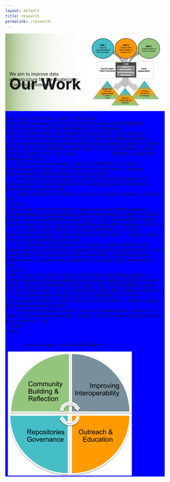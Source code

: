 ```yaml
---
layout: default
title: research
permalink: /research
---
```

<style>

  .toggler {
    display:block;
  }
  h4 {
  color:black;
  }

  .abtext {
    width: 90%;
    margin-left: 5%;
    border: 2px solid black;
  }
  #page {
  display: grid;
 /*    margin-left: 14%;
    margin-right: 7%;
 width: 90%; */
  height: 1100px;
  grid-template-areas:
    "e d d c"
    "e d d c"
    "e d d c"
    "a f g b";
grid-template-rows: 0.1fr 0.1fr 500px 200px;
  grid-template-columns: 1fr calc(100px + 10vw) calc(100px + 10vw) 1fr; 
}

  div.abtext p {
    font-size: 15px;
  }

  .abtext h4 {
    margin-bottom: 0px;
    margin-top: 0px;

    
  }
  #comtext {
    background-color: #93c57e;
    width:100%;
    position:relative;
    top: -250%;
    left: -20%;
  }
  #interoptext {
    background-color: #738995;
    width: 100%;
    position:relative;
    top: -250%;
/*    left: 20%; */


  }

  #repotext {
    background-color: #46bec6;
    width:100%;
    position:relative;
    top: calc(-120% + 18vw);
    left: -8%;
  }

    #outreachtext {
    background-color: #ff9b01;
    position: relative;
    width: 100%;
    top: -50%;
    left: 8%;

  }

      #interoptext strong, #repotext strong, #outreachtext strong, #comtext strong {
     display: none;
   }
  
#a {
  grid-area: a;
 /* background-color: #8ca0ff; */
}

#b {
  grid-area: b;
 /* background-color: #ffa08c; */
}

#c  {
  grid-area: c;
/*  background-color: #ffff64; */
}

#d  {
  grid-area: d;
/*  background-color: #8cffa0; */
  text-align:center;
  align-content:center;
}

#e  {
  grid-area: e;
/*  background-color: #8ca2d0; */
}

#f  {
  grid-area: f;
/*  background-color: #2ca2d0; */
}

#g  {
  grid-area: g;
/*  background-color: rgb(100,100,100); */
}


.begin {
  display:none;
}
  
div.text-block-main {
  display: grid;
  grid-template-rows: auto auto auto;
  margin-right:0px;
  padding-bottom:0px;
  background: #fff;
  }
div.text-block-right {
  margin-right:0px;
  padding-right:0px;
  width:100%;
  padding-left:0px;
  }
#stakes {
  margin-left: 0px;
  margin-right: 0px;
  }
  h3 {
  color: #000;
  }
  
  #aimses {
  /**
   * User input values.
   */
  --grid-layout-gap: 10px;
  --grid-column-count: 3;
  --grid-item--min-width: 220px;

  /**
   * Calculated values.
   */
  --gap-count: calc(var(--grid-column-count) - 1);
  --total-gap-width: calc(var(--gap-count) * var(--grid-layout-gap));
  --grid-item--max-width: calc((100% - var(--total-gap-width)) / var(--grid-column-count));

  display: grid;
  grid-template-columns: repeat(auto-fill, minmax(max(var(--grid-item--min-width), var(--grid-item--max-width)), 1fr));
  grid-gap: var(--grid-layout-gap);
}
  
 @media print, screen and (max-width: 680px) {
     #page {
  display: grid;
    margin-left: 5%;
    margin-right: 5%;
  width: 90%;
  height: 600px;
  grid-template-areas:
    "a a b b"
    "c d d e"
    "c d d e"
    "f f g g";
  grid-template-rows: 0.1fr 0.5fr 0.5fr 0.1fr;
  grid-template-columns: 1fr 1fr 1fr 1fr;
}

    #interoptext strong, #repotext strong, #outreachtext strong, #comtext strong {
     display: inline;
   }

   #interoptext p, #repotext p, #outreachtext p, #comtext p {
     display: none;
   }
  #stakes, #describe {
    width:200px;
     }
  #headingblock {
    justify-content: left;
    justify-items: center;
     }
  #heading-left, #heading-image, #stakes {
    justify-content: left;
    /* justify-items: center; */
    justify-self: center;
   }
  #heading-image {
    padding-top:0px;
   }
  
  #stakes {
  text-align: center;
  display: block;
  margin-left: auto;
  margin-right: auto;
   }
  #heading-left {
  padding-bottom:0px;
  display: block;
  margin-left: auto;
  margin-right: auto;
  }
  }


  
 @media print, screen and (max-width: 490px) {
   
   #interoptext, #repotext, #outreachtext, #comtext {
     display: none;
   }

   #page {
     height: 400px;
     grid-template-rows: 0fr 10fr 10fr 0fr;
     grid-template-columns: 0fr 10fr 10fr 0fr;
   }
 }
</style>




<div class="text-block-main" style="display:grid;grid-template-rows:auto auto;margin:0;padding-left:0;width:100%;" id="block1">
  <div class="text-block-right" style="display:grid;grid-template-columns:repeat(auto-fit, minmax(200px, 1fr));background-image:linear-gradient(to left, #fff, 90%, #97b779);padding:0;" id="headingblock">
    <div class="text-block-right" style="display:grid;grid-template-rows:40px auto;background-color:transparent;padding-left:5%;align-content:center;width:95%;" id="heading-left">
      <h1 style="font-size:calc(20px + 3vw);align-self:start;">Our Work</h1>
      <p style="align-self:start;padding-top:10px;margin-top:3%;" id="describe">We aim to improve data infrastructure for the Quaternary scientific community.</p>
    </div>
    <div class="text-block-right" style="background-color:transparent;padding-left:0;float:right;justify-self:end;max-width:460px; margin-right:5%; margin-left: 5%; width: 90%;" id="heading-image">
      <figure id="stakes">
        <img src="./images/rcn_aims-trans.png" alt="Stakeholders" style="width=100%;">
       <!-- <figcaption>The sets of lead and affiliated data resources involved in this RCN. </figcaption> -->
      </figure>
    </div>
  </div>

  
  <div class="text-block-right" style="display:flex;flex-direction: row;flex-wrap:wrap;background-color:blue;padding:0px;justify-content:space-around;" id="meatblock">

    
    <div class="text-block-right" style="max-width:300px;display:grid;justify-content:space-around;padding-top:17px;margin-right:0px;padding-left:4.5%;padding-right:4.5%;width:91%;grid-template-columns:auto;" id="aimses">
      <div class="text-block-right" style="max-width:500px;padding-left:0px;padding-top:0px;padding-bottom:0px;padding-right:5%; border-bottom: 1px solid #ec970b; border-right: 1px solid #ec970b; margin-left:3%; border-left: 1px solid                #ec970b; width:90%; padding-left:2%;">
        <h3 style="border-bottom: 1px solid #ec970b;"> <a href="{{site.baseurl}}/aim1" style="font-size:1.4em">Aim 1: Improve Interoperability and Reproducibility</a></h3>
        <p style="text-align:center;"> We will develop guidance for interoperability and reproducibility among Quaternary community-curated data resources and
        promote adoption of broader and more equitable metadata standards. </p>
      </div>
      <div class="text-block-right" style="max-width:500px;padding-left:0px;padding-top:0px;padding-bottom:0px;padding-right:5%; border-bottom: 1px solid #ec970b; border-right: 1px solid #ec970b; margin-left:3%; border-left: 1px solid #ec970b; width:90%; padding-left:2%;">
        <h3 style="border-bottom: 1px solid #ec970b;"> <a href="{{site.baseurl}}/aim2" style="font-size:1.4em">Aim 2:  Advance Data Curation and Stewardship</a></h3>
        <p style="text-align:center;">  We will promote better data science and curation practices among disciplinary practitioners, with a particular focus on early-career researchers, and develop and promote best practices and standards for ethical data stewardship. </p>
      </div>
      <div class="text-block-right" style="max-width:500px;padding-left:0px;padding-top:0px;padding-bottom:0px;padding-right:5%; border-bottom: 1px solid #ec970b; border-right: 1px solid #ec970b; margin-left:3%; border-left: 1px solid #ec970b; width:90%; padding-left:2%;">
        <h3 style="border-bottom: 1px solid #ec970b;"> <a href="{{site.baseurl}}/aim3" style="font-size:1.4em">Aim 3: Support Equity and Improve Access</a></h3>
        <p style="text-align:center;"> We will democratize science in a manner that recognizes broader concepts of data ownership and ethical data curation. </p>
      </div>
    </div>


<!-- max-width:calc(200px + 35vw);-->
    <div id="page" style="width:800px;">

  
  <div id='c'></div>
  
  <div id='d'>
   <img src="./images/eos_circle.png" alt="circle" style="width:calc(200px + 20vw);max-width:750px;z-index:1; position:relative;" usemap="#image-map"></div>
<map name="image-map">
    <area target="_blank" alt="community" title="community" coords="7,190,194,189,196,5,145,13,115,23,91,36,60,62,32,102,16,139,10,165,7,176" shape="poly" onclick="func_community()">
    <area target="_blank" alt="repo governance" title="repo governance" coords="5,199,7,223,7,241,12,258,17,272,24,285,34,297,44,316,61,333,73,341,83,353,96,357,113,366,132,376,151,383,169,384,187,384,188,196" shape="poly" onclick="func_repogov()">
    <area target="_blank" alt="outreach" title="outreach" coords="195,195,195,380,223,384,249,375,276,366,296,358,312,347,327,333,342,317,359,293,371,261,376,244,383,215,383,197" shape="poly" onclick="func_out()">
    <area target="_blank" alt="interoperability" title="interoperability" coords="199,7,198,181,197,188,383,189,383,159,375,125,357,89,333,61,311,41,279,20,238,5" shape="poly" onclick="func_interop()">
</map>
   
  <div id='e'></div>
    <div id="a">
  <div class="abtext begin" id="comtext">
    <h4>Annual Symposia<strong>.</strong></h4>
    <p>We are meeting yearly in person to think together about implementing ethical open science in our data ecosystems, furthering all our aims.</p>
    <h4>Ethical Open Science Self-Reflection Survey<strong>.</strong></h4>
    <p>Our self-reflection survey on our personal and institutional relationships to FAIR, CARE, and EOS have been guiding our subsequent actions.</p>
    <h4>Webinar Series<strong>.</strong></h4>
    <p>We provide a forum for experts in informatics and ethics to share their work with us.</p>
    <h4>Reading Group<strong>.</strong></h4>
    <p>We meet monthly to discuss selections from the literature on the political economy of data.</p>
  </div></div>
  
  <div id = 'b'>
    <div class="abtext begin" id="interoptext">
    <h4>Mapping the Interoperability Landscape<strong>.</strong></h4>
      <p>We are interviewing data managers and disciplinary practitioners to map the ways they interoperate data, suprporting aims 1 and 3.</p>
    <h4>Case Study: Linking data across repositories<strong>.</strong></h4>
      <p>Using our focal repositories as a case study, we are developing a workflow to enhance data linkages, furthering all our aims.</p>
    <h4>Neotoma constituent database landing pages<strong>.</strong></h4>
      <p>These pages offer greater transparency for users of Neotoma's data, a facet of aims 2 and 3.</p>
  </div></div>
  <div id='f'>
    <div class="abtext begin" id="repotext">
    <h4>Case studies: Neotoma, Open Context, Florida Museum<strong>.</strong></h4>
      <p>We are using our focal repositories as case studies for improving data governance and bolstering our commitment to Indigenous data sovereignty.</p>
  </div></div>
  
  <div id='g'>
      <div class="abtext begin" id="outreachtext">
        <h4>ECR Projects: Doing Ethical Open Science Across Disparate Data Types<strong>.</strong></h4>
        <p>We are working with early career researchers to.... ? </p>
        <h4>FAIR/CARE educational materials<strong>.</strong></h4>
        <p>We are producing material for undergraduates studying data science and ecology to introduce them to principles of ethical open data management.</p>
        <h4>Data repository decision tree<strong>.</strong></h4>
        <p>We are supporting early career researchers by providing them with a resource to guide their choice of repository for data or specimen upload.</p>
      </div>
    </div>
  
</div>


</div>



<script>

  !function(){"use strict";function r(){function e(){var r={width:u.width/u.naturalWidth,height:u.height/u.naturalHeight},a={width:parseInt(window.getComputedStyle(u,null).getPropertyValue("padding-left"),10),height:parseInt(window.getComputedStyle(u,null).getPropertyValue("padding-top"),10)};i.forEach(function(e,t){var n=0;o[t].coords=e.split(",").map(function(e){var t=1==(n=1-n)?"width":"height";return a[t]+Math.floor(Number(e)*r[t])}).join(",")})}function t(e){return e.coords.replace(/ *, */g,",").replace(/ +/g,",")}function n(){clearTimeout(d),d=setTimeout(e,250)}function r(e){return document.querySelector('img[usemap="'+e+'"]')}var a=this,o=null,i=null,u=null,d=null;"function"!=typeof a._resize?(o=a.getElementsByTagName("area"),i=Array.prototype.map.call(o,t),u=r("#"+a.name)||r(a.name),a._resize=e,u.addEventListener("load",e,!1),window.addEventListener("focus",e,!1),window.addEventListener("resize",n,!1),window.addEventListener("readystatechange",e,!1),document.addEventListener("fullscreenchange",e,!1),u.width===u.naturalWidth&&u.height===u.naturalHeight||e()):a._resize()}function e(){function t(e){e&&(!function(e){if(!e.tagName)throw new TypeError("Object is not a valid DOM element");if("MAP"!==e.tagName.toUpperCase())throw new TypeError("Expected <MAP> tag, found <"+e.tagName+">.")}(e),r.call(e),n.push(e))}var n;return function(e){switch(n=[],typeof e){case"undefined":case"string":Array.prototype.forEach.call(document.querySelectorAll(e||"map"),t);break;case"object":t(e);break;default:throw new TypeError("Unexpected data type ("+typeof e+").")}return n}}"function"==typeof define&&define.amd?define([],e):"object"==typeof module&&"object"==typeof module.exports?module.exports=e():window.imageMapResize=e(),"jQuery"in window&&(window.jQuery.fn.imageMapResize=function(){return this.filter("map").each(r).end()})}();

imageMapResize();
  
</script>


<script>
function func_community() {
  document.getElementById("comtext").classList.toggle("toggler");
  document.getElementById("comtext").classList.toggle("begin");

}

function func_repogov() {
  document.getElementById("repotext").classList.toggle("toggler");
    document.getElementById("repotext").classList.toggle("begin");

}

  function func_out() {
  document.getElementById("outreachtext").classList.toggle("toggler");
      document.getElementById("outreachtext").classList.toggle("begin");

}

   function func_interop() {
  document.getElementById("interoptext").classList.toggle("toggler");
       document.getElementById("interoptext").classList.toggle("begin");

}



</script>

